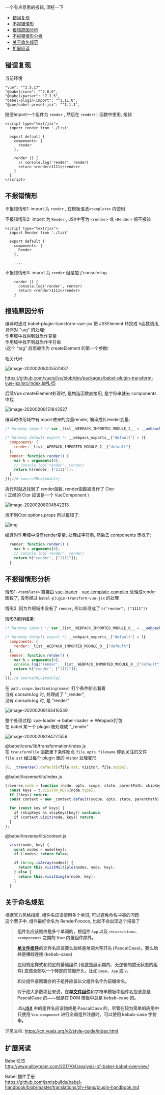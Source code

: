 一个有点意思的报错, 深挖一下

<!-- TOC -->

- [错误复现](#错误复现)
- [不报错情形](#不报错情形)
- [报错原因分析](#报错原因分析)
- [不报错情形分析](#不报错情形分析)
- [关于命名规范](#关于命名规范)
- [扩展阅读](#扩展阅读)

<!-- /TOC -->

## 错误复现

当前环境

```
"vue": "^2.5.17"
"@babel/core": "^7.0.0",
"@babel/parser": "7.7.5",
"babel-plugin-import": "^1.11.0",
"@vue/babel-preset-jsx": "^1.1.1",
```



随便import一个组件为 `render` , 然后在 `render()` 函数中使用, 报错

```vue
<script type="text/jsx">
  import render from './list'

  export default {
    components: {
      render
    },

    render () {
      // console.log('render', render)
      return <render>1111</render>
    }
  }
</script>
```



## 不报错情形

不报错情形1:  import 为 `render` , 在模板语法`<template>` 内使用

不报错情形2: import 为 `Render` , JSX中写为 `<render>` 或 `<Render>` 都不报错

```vue
<script type="text/jsx">
  import Render from './list'

  export default {
    components: {
      Render
    },
    
    ....
```

不报错情形3: import 为 `render` 但是加了console.log

```vue
    render () {
      console.log('render', render)
      return <render>1111</render>
    }
```



## 报错原因分析

编译时通过 babel-plugin-transform-vue-jsx 把 JSXElement 转换成 h函数调用, 具体对 "tag" 的处理:  
作用域中找得到就当作变量  
作用域中找不到就当作字符串  
(这个 "tag" 后面被作为 createElement 的第一个参数)  

相关代码:

![image-20200208005531837](assets/image-20200208005531837.png)

<https://github.com/vuejs/jsx/blob/dev/packages/babel-plugin-transform-vue-jsx/src/index.js#L45>  

后续Vue createElement处理时, 是构造函数直接用, 是字符串就去 components 中找

![image-20200208151843527](assets/image-20200208151843527.png)



编译时作用域中有import进来的变量render, 编译成传render变量:

```JavaScript
/* harmony import */ var _list__WEBPACK_IMPORTED_MODULE_2__ = __webpack_require__(/*! ./list */ "./src/pages/tenant/list.vue");

/* harmony default export */ __webpack_exports__["default"] = ({
  components: {
    render: _list__WEBPACK_IMPORTED_MODULE_2__["default"]
  },
  render: function render() {
    var h = arguments[0];
    // console.log('render', render)
    return h(render, ["1111"]);
  }
});//# sourceURL=[module]
```



执行时就近找到了 render函数, render函数被当作了 Ctor  
( 正经的 Ctor 应该是一个 VueComponent )

![image-20200208004542213](assets/image-20200208004542213.png)

找不到Ctor.options.props 所以报错了:

 ![img](assets/extractPropsFromVNodeData.png) 



编译时作用域中没有render变量, 处理成字符串, 然后去 components 里找了:

```JavaScript
  render: function render() {
    var h = arguments[0];
    // console.log('render', render)
    return h("render", ["1111"]);
  }
```



## 不报错情形分析

情形1: `<template>` 直接由 [vue-loader]( https://github.com/vuejs/vue-loader/blob/master/lib/loaders/templateLoader.js ) - [vue-template-compiler]( https://github.com/vuejs/vue/tree/dev/packages/vue-template-compiler ) 处理成render函数了, 没有经过 `babel-plugin-transform-vue-jsx` 的处理

情形2: 因为作用域中没有了 `render`, 所以处理成了 `h("render", ["1111"])`



情形3编译结果:

```JavaScript
/* harmony import */ var _list__WEBPACK_IMPORTED_MODULE_0__ = __webpack_require__(/*! ./list */ "./src/pages/tenant/list.vue");

/* harmony default export */ __webpack_exports__["default"] = ({
  components: {
    render: _list__WEBPACK_IMPORTED_MODULE_0__["default"]
  },
  render: function render() {
    var h = arguments[0];
    console.log('render', _list__WEBPACK_IMPORTED_MODULE_0__["default"]);
    return h("render", ["1111"]);
  }
});//# sourceURL=[module]
```



在 `path.scope.hasBinding(name)` 打个条件断点看看  
当有 console.log 时, 处理成了 "_render",  
没有 console.log 时, 是 "render"  

![image-20200208183416549](assets/image-20200208183416549.png)

整个处理过程:
vue-loader => babel-loader => Webpack打包  
在 babel 某一个 plugin 被处理成 "_render"  

![image-20200208194721556](assets/image-20200208194721556.png)

@babel/core/lib/transformation/index.js  
在 `transformFile` 函数里下条件断点 `file.opts.filename` 停到关注的文件  
`file.ast` 经过每个 plugin 里的 visitor 处理变形  

```javascript
(0, _traverse().default)(file.ast, visitor, file.scope);
```

@babel/traverse/lib/index.js

```JavaScript
traverse.node = function (node, opts, scope, state, parentPath, skipKeys) {
  const keys = t.VISITOR_KEYS[node.type];
  if (!keys) return;
  const context = new _context.default(scope, opts, state, parentPath);

  for (const key of keys) {
    if (skipKeys && skipKeys[key]) continue;
    if (context.visit(node, key)) return;
  }
};
```

@babel/traverse/lib/context.js

```javascript
  visit(node, key) {
    const nodes = node[key];
    if (!nodes) return false;

    if (Array.isArray(nodes)) {
      return this.visitMultiple(nodes, node, key);
    } else {
      return this.visitSingle(node, key);
    }
  }
```



## 关于命名规范

根据官方风格指南, 组件名应该使用多个单词, 可以避免命名冲突的问题  
这个栗子中, 组件最好命名为 RenderFooooo, 也就不会出现这个报错了  



>  **组件名应该始终是多个单词的，根组件 `App` 以及 `<transition>`、`<component>` 之类的 Vue 内置组件除外。** 
>
>  
>
>  **[单文件组件](https://cn.vuejs.org/v2/guide/single-file-components.html)的文件名应该要么始终是单词大写开头 (PascalCase)，要么始终是横线连接 (kebab-case)** 
>
>  
>
>   **应用特定样式和约定的基础组件 (也就是展示类的、无逻辑的或无状态的组件) 应该全部以一个特定的前缀开头，比如 `Base`、`App` 或 `V`。** 
>
>  
>
>   **和父组件紧密耦合的子组件应该以父组件名作为前缀命名。** 
>
>  
>
>   **对于绝大多数项目来说，在[单文件组件](https://cn.vuejs.org/v2/guide/single-file-components.html)和字符串模板中组件名应该总是 PascalCase 的——但是在 DOM 模板中总是 kebab-case 的。** 
>
>  
>
>   **JS/[JSX](https://cn.vuejs.org/v2/guide/render-function.html#JSX) 中的组件名应该始终是 PascalCase 的，尽管在较为简单的应用中只使用 `Vue.component` 进行全局组件注册时，可以使用 kebab-case 字符串。** 



详见文档: <https://cn.vuejs.org/v2/style-guide/index.html>  



## 扩展阅读

Babel总览  
<http://www.alloyteam.com/2017/04/analysis-of-babel-babel-overview/>   



 Babel 插件手册  
 <https://github.com/jamiebuilds/babel-handbook/blob/master/translations/zh-Hans/plugin-handbook.md>  